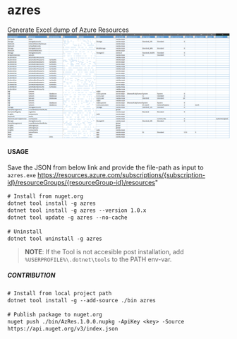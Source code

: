 # azres
Generate Excel dump of Azure Resources
![image.png](Screenshot.png)

#### USAGE
Save the JSON from below link and provide the file-path as input to `azres.exe`
https://resources.azure.com/subscriptions/{subscription-id}/resourceGroups/{resourceGroup-id}/resources"

```batch
# Install from nuget.org
dotnet tool install -g azres
dotnet tool install -g azres --version 1.0.x
dotnet tool update -g azres --no-cache

# Uninstall
dotnet tool uninstall -g azres
```
> **NOTE**: If the Tool is not accesible post installation, add `%USERPROFILE%\.dotnet\tools` to the PATH env-var.

##### CONTRIBUTION
```batch
# Install from local project path
dotnet tool install -g --add-source ./bin azres

# Publish package to nuget.org
nuget push ./bin/AzRes.1.0.0.nupkg -ApiKey <key> -Source https://api.nuget.org/v3/index.json
```